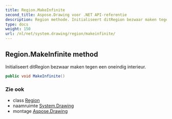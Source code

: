 ```yaml
---
title: Region.MakeInfinite
second_title: Aspose.Drawing voor .NET API-referentie
description: Region methode. Initialiseert ditRegion bezwaar maken tegen een oneindig interieur.
type: docs
weight: 150
url: /nl/net/system.drawing/region/makeinfinite/
---
```

## Region.MakeInfinite method

Initialiseert ditRegion bezwaar maken tegen een oneindig interieur.

```csharp
public void MakeInfinite()
```

### Zie ook

* class [Region](../)
* naamruimte [System.Drawing](../../region/)
* montage [Aspose.Drawing](../../../)


